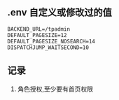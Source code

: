 ## .env 自定义或修改过的值

~~~
BACKEND_URL=/tpadmin
DEFAULT_PAGESIZE=12
DEFAULT_PAGESIZE_NOSEARCH=14
DISPATCHJUMP_WAITSECOND=10
~~~


## 记录
1. 角色授权,至少要有首页权限

